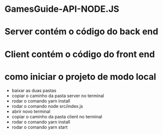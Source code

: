 # GamesGuide-API-NODE.JS
# Server contém o código do back end

# Client contém o código do front end 

# como iniciar o projeto de modo local

- baixar as duas pastas
- copiar o caminho da pasta server no terminal
- rodar o comando yarn install
- rodar o comando node src/index.js
- abrir novo terminal
- copiar o caminho da pasta client no terminal
- rodar o comando yarn install
- rodar o comando yarn start
